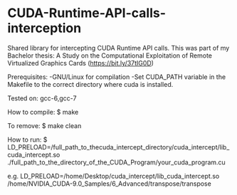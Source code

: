 # CUDA-Runtime-API-calls-interception
Shared library for intercepting CUDA Runtime API calls. This was part of my Bachelor thesis: A Study on the Computational Exploitation of Remote Virtualized Graphics Cards (https://bit.ly/37tIG0D)


Prerequisites:
-GNU/Linux for compilation
-Set CUDA_PATH variable in the Makefile to the correct directory 
 where cuda is installed.
 
Tested on:
gcc-6,gcc-7
 
 
How to compile:
$ make

To remove:
$ make clean


How to run:
$ LD_PRELOAD=/full_path_to_thecuda_intercept_directory/cuda_intercept/lib_cuda_intercept.so ./full_path_to_the_directory_of_the_CUDA_Program/your_cuda_program.cu

e.g.
LD_PRELOAD=/home/Desktop/cuda_intercept/lib_cuda_intercept.so /home/NVIDIA_CUDA-9.0_Samples/6_Advanced/transpose/transpose
